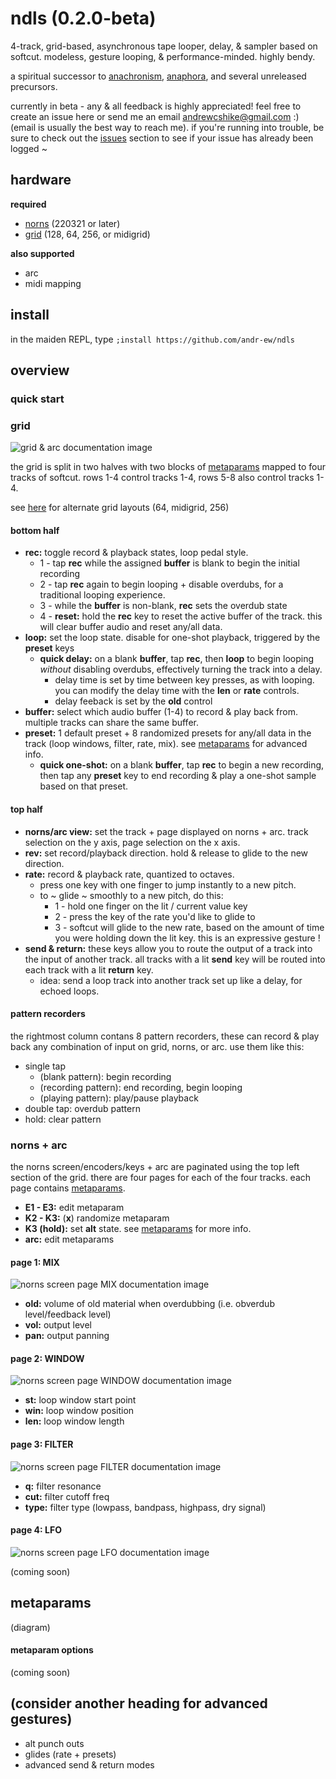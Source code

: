 # ndls (0.2.0-beta)

4-track, grid-based, asynchronous tape looper, delay, & sampler based on softcut. modeless, gesture looping, & performance-minded. highly bendy.

a spiritual successor to [anachronism](https://github.com/andr-ew/prosody#anachronsim), [anaphora](https://github.com/andr-ew/prosody#anaphora), and several unreleased precursors.

currently in beta - any & all feedback is highly appreciated! feel free to create an issue here or send me an email andrewcshike@gmail.com :) (email is usually the best way to reach me). if you're running into trouble, be sure to check out the [issues](https://github.com/andr-ew/ndls/issues) section to see if your issue has already been logged ~
## hardware

**required**

- [norns](https://github.com/p3r7/awesome-monome-norns) (220321 or later)
- [grid](https://monome.org/docs/grid/) (128, 64, 256, or midigrid)

**also supported**

- arc
- midi mapping

## install

in the maiden REPL, type `;install https://github.com/andr-ew/ndls`

## overview

### quick start

### grid

![grid & arc documentation image](lib/doc/ndls_128.png)

the grid is split in two halves with two blocks of [metaparams](#metaparams) mapped to four tracks of softcut. rows 1-4 control tracks 1-4, rows 5-8 also control tracks 1-4.

see [here](lib/doc/alternate_grid_sizes.md) for alternate grid layouts (64, midigrid, 256)

#### bottom half

- **rec:** toggle record & playback states, loop pedal style.
  - 1 - tap **rec** while the assigned **buffer** is blank to begin the initial recording
  - 2 - tap **rec** again to begin looping + disable overdubs, for a traditional looping experience.
  - 3 - while the **buffer** is non-blank, **rec** sets the overdub state
  - 4 - **reset:** hold the **rec** key to reset the active buffer of the track. this will clear buffer audio and reset any/all data.
- **loop:** set the loop state. disable for one-shot playback, triggered by the **preset** keys
  - **quick delay:** on a blank **buffer**, tap **rec**, then **loop** to begin looping _without_ disabling overdubs, effectively turning the track into a delay.
    - delay time is set by time between key presses, as with looping. you can modify the delay time with the **len** or **rate** controls.
    - delay feeback is set by the **old** control
- **buffer:** select which audio buffer (1-4) to record & play back from. multiple tracks can share the same buffer.
- **preset:** 1 default preset + 8 randomized presets for any/all data in the track (loop windows, filter, rate, mix). see [metaparams](#metaparams) for advanced info.
  - **quick one-shot:** on a blank **buffer**, tap **rec** to begin a new recording, then tap any **preset** key to end recording & play a one-shot sample based on that preset.


#### top half

- **norns/arc view:** set the track + page displayed on norns + arc. track selection on the y axis, page selection on the x axis.
- **rev:** set record/playback direction. hold & release to glide to the new direction.
- **rate:** record & playback rate, quantized to octaves.
  - press one key with one finger to jump instantly to a new pitch.
  - to ~ glide ~ smoothly to a new pitch, do this:
    - 1 - hold one finger on the lit / current value key
    - 2 - press the key of the rate you'd like to glide to
    - 3 - softcut will glide to the new rate, based on the amount of time you were holding down the lit key. this is an expressive gesture !
- **send & return:** these keys allow you to route the output of a track into the input of another track. all tracks with a lit **send** key will be routed into each track with a lit **return** key.
  - idea: send a loop track into another track set up like a delay, for echoed loops.


#### pattern recorders

the rightmost column contans 8 pattern recorders, these can record & play back any combination of input on grid, norns, or arc. use them like this:

- single tap
  - (blank pattern): begin recording
  - (recording pattern): end recording, begin looping
  - (playing pattern): play/pause playback
- double tap: overdub pattern
- hold: clear pattern

### norns + arc

the norns screen/encoders/keys + arc are paginated using the top left section of the grid. there are four pages for each of the four tracks. each page contains [metaparams](#metaparams).
- **E1 - E3:** edit metaparam
- **K2 - K3:** (**x**) randomize metaparam
- **K3 (hold):** set **alt** state. see [metaparams](#metaparams) for more info.
- **arc:** edit metaparams

#### page 1: MIX

![norns screen page MIX documentation image](lib/doc/ndls_MIX.png)

- **old:** volume of old material when overdubbing (i.e. obverdub level/feedback level)
- **vol:** output level
- **pan:** output panning

#### page 2: WINDOW

![norns screen page WINDOW documentation image](lib/doc/ndls_WINDOW.png)

- **st:** loop window start point
- **win:** loop window position
- **len:** loop window length

#### page 3: FILTER

![norns screen page FILTER documentation image](lib/doc/ndls_FILTER.png)

- **q:** filter resonance
- **cut:** filter cutoff freq
- **type:** filter type (lowpass, bandpass, highpass, dry signal)

#### page 4: LFO

![norns screen page LFO documentation image](lib/doc/ndls_LFO.png)

(coming soon)

## metaparams

(diagram)

#### metaparam options

(coming soon)

## (consider another heading for advanced gestures)
- alt punch outs
- glides (rate + presets)
- advanced send & return modes
